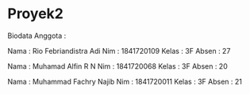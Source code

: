 # Proyek2
Biodata Anggota :

Nama : Rio Febriandistra Adi
Nim : 1841720109
Kelas : 3F
Absen : 27

Nama : Muhamad Alfin R N
Nim : 1841720068
Kelas : 3F
Absen : 20

Nama : Muhammad Fachry Najib
Nim : 1841720011
Kelas : 3F
Absen : 21
